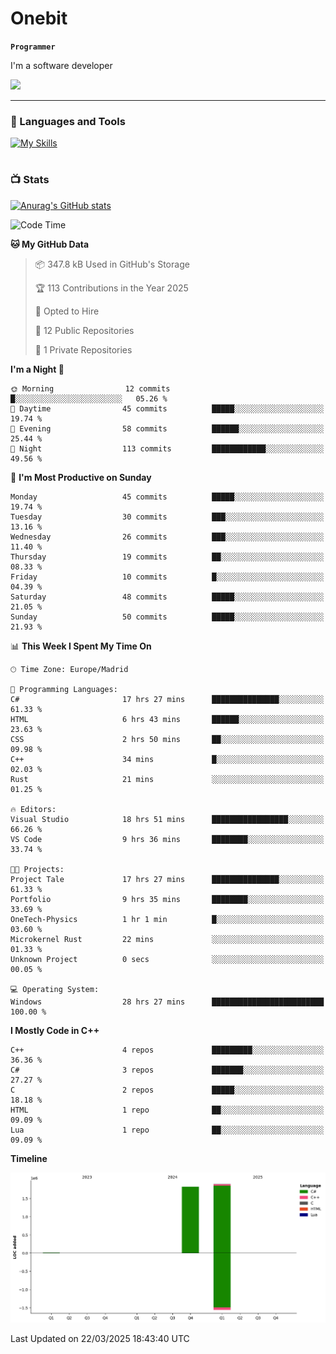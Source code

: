 # Onebit

**`Programmer`**

I'm a software developer

   ![](https://komarev.com/ghpvc/?username=onebit5&color=blueviolet)

---

### 🧰 Languages and Tools

[![My Skills](https://skillicons.dev/icons?i=cpp,c,cs,java,lua,unity,git,linux,github,discord,vscode,visualstudio)](https://skillicons.dev)
<br />

#

### 📺 Stats
[![Anurag's GitHub stats](https://github-readme-stats.vercel.app/api?username=onebit5&show_icons=true&theme=radical)](https://github.com/anuraghazra/github-readme-stats)                
<!--START_SECTION:waka-->
![Code Time](http://img.shields.io/badge/Code%20Time-184%20hrs%2056%20mins-blue)

**🐱 My GitHub Data** 

> 📦 347.8 kB Used in GitHub's Storage 
 > 
> 🏆 113 Contributions in the Year 2025
 > 
> 💼 Opted to Hire
 > 
> 📜 12 Public Repositories 
 > 
> 🔑 1 Private Repositories 
 > 
**I'm a Night 🦉** 

```text
🌞 Morning                12 commits          █░░░░░░░░░░░░░░░░░░░░░░░░   05.26 % 
🌆 Daytime                45 commits          █████░░░░░░░░░░░░░░░░░░░░   19.74 % 
🌃 Evening                58 commits          ██████░░░░░░░░░░░░░░░░░░░   25.44 % 
🌙 Night                  113 commits         ████████████░░░░░░░░░░░░░   49.56 % 
```
📅 **I'm Most Productive on Sunday** 

```text
Monday                   45 commits          █████░░░░░░░░░░░░░░░░░░░░   19.74 % 
Tuesday                  30 commits          ███░░░░░░░░░░░░░░░░░░░░░░   13.16 % 
Wednesday                26 commits          ███░░░░░░░░░░░░░░░░░░░░░░   11.40 % 
Thursday                 19 commits          ██░░░░░░░░░░░░░░░░░░░░░░░   08.33 % 
Friday                   10 commits          █░░░░░░░░░░░░░░░░░░░░░░░░   04.39 % 
Saturday                 48 commits          █████░░░░░░░░░░░░░░░░░░░░   21.05 % 
Sunday                   50 commits          █████░░░░░░░░░░░░░░░░░░░░   21.93 % 
```


📊 **This Week I Spent My Time On** 

```text
🕑︎ Time Zone: Europe/Madrid

💬 Programming Languages: 
C#                       17 hrs 27 mins      ███████████████░░░░░░░░░░   61.33 % 
HTML                     6 hrs 43 mins       ██████░░░░░░░░░░░░░░░░░░░   23.63 % 
CSS                      2 hrs 50 mins       ██░░░░░░░░░░░░░░░░░░░░░░░   09.98 % 
C++                      34 mins             █░░░░░░░░░░░░░░░░░░░░░░░░   02.03 % 
Rust                     21 mins             ░░░░░░░░░░░░░░░░░░░░░░░░░   01.25 % 

🔥 Editors: 
Visual Studio            18 hrs 51 mins      █████████████████░░░░░░░░   66.26 % 
VS Code                  9 hrs 36 mins       ████████░░░░░░░░░░░░░░░░░   33.74 % 

🐱‍💻 Projects: 
Project Tale             17 hrs 27 mins      ███████████████░░░░░░░░░░   61.33 % 
Portfolio                9 hrs 35 mins       ████████░░░░░░░░░░░░░░░░░   33.69 % 
OneTech-Physics          1 hr 1 min          █░░░░░░░░░░░░░░░░░░░░░░░░   03.60 % 
Microkernel Rust         22 mins             ░░░░░░░░░░░░░░░░░░░░░░░░░   01.33 % 
Unknown Project          0 secs              ░░░░░░░░░░░░░░░░░░░░░░░░░   00.05 % 

💻 Operating System: 
Windows                  28 hrs 27 mins      █████████████████████████   100.00 % 
```

**I Mostly Code in C++** 

```text
C++                      4 repos             █████████░░░░░░░░░░░░░░░░   36.36 % 
C#                       3 repos             ███████░░░░░░░░░░░░░░░░░░   27.27 % 
C                        2 repos             █████░░░░░░░░░░░░░░░░░░░░   18.18 % 
HTML                     1 repo              ██░░░░░░░░░░░░░░░░░░░░░░░   09.09 % 
Lua                      1 repo              ██░░░░░░░░░░░░░░░░░░░░░░░   09.09 % 
```



**Timeline**

![Lines of Code chart](https://raw.githubusercontent.com/Onebit5/Onebit5/main/assets/bar_graph.png)


 Last Updated on 22/03/2025 18:43:40 UTC
<!--END_SECTION:waka-->
